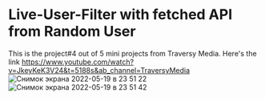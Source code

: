 # Live-User-Filter with fetched API from  Random User 
This is the project#4 out of 5 mini projects from Traversy Media. 
Here's the link https://www.youtube.com/watch?v=JkeyKeK3V24&t=5188s&ab_channel=TraversyMedia
![Снимок экрана 2022-05-19 в 23 51 22](https://user-images.githubusercontent.com/76615074/169366374-54e7f551-997c-48b9-a828-f9e71569ffc2.png)
![Снимок экрана 2022-05-19 в 23 51 42](https://user-images.githubusercontent.com/76615074/169366384-cc24740d-19ea-4a27-b784-8b42a7ce3dd0.png)
